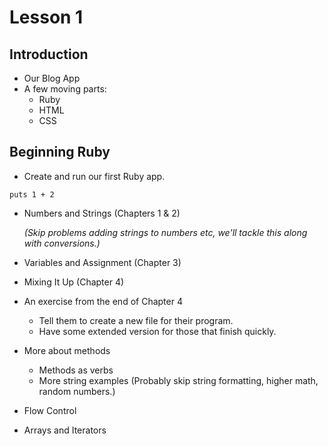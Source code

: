 # Lesson 1

## Introduction

* Our Blog App
* A few moving parts:
  * Ruby
  * HTML
  * CSS

## Beginning Ruby

* Create and run our first Ruby app.

 `puts 1 + 2`

* Numbers and Strings (Chapters 1 & 2)

  _(Skip problems adding strings to numbers etc, we'll tackle this along with conversions.)_

* Variables and Assignment (Chapter 3)

* Mixing It Up (Chapter 4)

* An exercise from the end of Chapter 4
  * Tell them to create a new file for their program.
  * Have some extended version for those that finish quickly.

* More about methods
  * Methods as verbs
  * More string examples (Probably skip string formatting, higher math, random numbers.)

* Flow Control

* Arrays and Iterators
